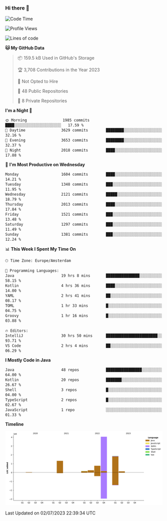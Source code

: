 ### Hi there 👋


<!--START_SECTION:waka-->
![Code Time](http://img.shields.io/badge/Code%20Time-3%2C310%20hrs%2050%20mins-blue)

![Profile Views](http://img.shields.io/badge/Profile%20Views-19-blue)

![Lines of code](https://img.shields.io/badge/From%20Hello%20World%20I%27ve%20Written-8.5%20million%20lines%20of%20code-blue)

**🐱 My GitHub Data** 

> 📦 159.5 kB Used in GitHub's Storage 
 > 
> 🏆 3,708 Contributions in the Year 2023
 > 
> 🚫 Not Opted to Hire
 > 
> 📜 48 Public Repositories 
 > 
> 🔑 8 Private Repositories 
 > 
**I'm a Night 🦉** 

```text
🌞 Morning                1985 commits        ████░░░░░░░░░░░░░░░░░░░░░   17.59 % 
🌆 Daytime                3629 commits        ████████░░░░░░░░░░░░░░░░░   32.16 % 
🌃 Evening                3653 commits        ████████░░░░░░░░░░░░░░░░░   32.37 % 
🌙 Night                  2018 commits        ████░░░░░░░░░░░░░░░░░░░░░   17.88 % 
```
📅 **I'm Most Productive on Wednesday** 

```text
Monday                   1604 commits        ████░░░░░░░░░░░░░░░░░░░░░   14.21 % 
Tuesday                  1348 commits        ███░░░░░░░░░░░░░░░░░░░░░░   11.95 % 
Wednesday                2121 commits        █████░░░░░░░░░░░░░░░░░░░░   18.79 % 
Thursday                 2013 commits        ████░░░░░░░░░░░░░░░░░░░░░   17.84 % 
Friday                   1521 commits        ███░░░░░░░░░░░░░░░░░░░░░░   13.48 % 
Saturday                 1297 commits        ███░░░░░░░░░░░░░░░░░░░░░░   11.49 % 
Sunday                   1381 commits        ███░░░░░░░░░░░░░░░░░░░░░░   12.24 % 
```


📊 **This Week I Spent My Time On** 

```text
🕑︎ Time Zone: Europe/Amsterdam

💬 Programming Languages: 
Java                     19 hrs 8 mins       ███████████████░░░░░░░░░░   58.15 % 
Kotlin                   4 hrs 36 mins       ████░░░░░░░░░░░░░░░░░░░░░   14.00 % 
YAML                     2 hrs 41 mins       ██░░░░░░░░░░░░░░░░░░░░░░░   08.17 % 
TOML                     1 hr 33 mins        █░░░░░░░░░░░░░░░░░░░░░░░░   04.75 % 
Groovy                   1 hr 16 mins        █░░░░░░░░░░░░░░░░░░░░░░░░   03.88 % 

🔥 Editors: 
IntelliJ                 30 hrs 50 mins      ███████████████████████░░   93.71 % 
VS Code                  2 hrs 4 mins        ██░░░░░░░░░░░░░░░░░░░░░░░   06.29 % 
```

**I Mostly Code in Java** 

```text
Java                     48 repos            ████████████████░░░░░░░░░   64.00 % 
Kotlin                   20 repos            ███████░░░░░░░░░░░░░░░░░░   26.67 % 
Shell                    3 repos             █░░░░░░░░░░░░░░░░░░░░░░░░   04.00 % 
TypeScript               2 repos             █░░░░░░░░░░░░░░░░░░░░░░░░   02.67 % 
JavaScript               1 repo              ░░░░░░░░░░░░░░░░░░░░░░░░░   01.33 % 
```



**Timeline**

![Lines of Code chart](https://raw.githubusercontent.com/powercasgamer/powercasgamer/master/assets/bar_graph.png)


 Last Updated on 02/07/2023 22:39:34 UTC
<!--END_SECTION:waka-->
